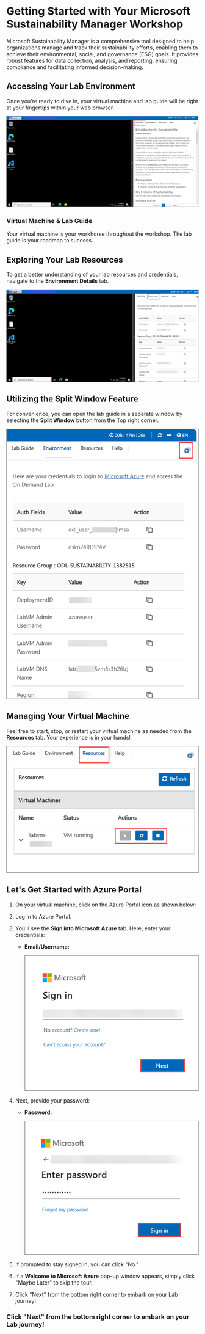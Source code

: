 # Getting Started with Your Microsoft Sustainability Manager Workshop
 
Microsoft Sustainability Manager is a comprehensive tool designed to help organizations manage and track their sustainability efforts, enabling them to achieve their environmental, social, and governance (ESG) goals. It provides robust features for data collection, analysis, and reporting, ensuring compliance and facilitating informed decision-making.

## Accessing Your Lab Environment
 
Once you're ready to dive in, your virtual machine and lab guide will be right at your fingertips within your web browser.

  ![image](../media/lab01-154.png)

### Virtual Machine & Lab Guide
 
Your virtual machine is your workhorse throughout the workshop. The lab guide is your roadmap to success.
 
## Exploring Your Lab Resources
 
To get a better understanding of your lab resources and credentials, navigate to the **Environment Details** tab.

   ![image](../media/lab01-155.png)
   
## Utilizing the Split Window Feature
 
For convenience, you can open the lab guide in a separate window by selecting the **Split Window** button from the Top right corner.

   ![image](../media/lab01-156.png)
   
## Managing Your Virtual Machine
 
Feel free to start, stop, or restart your virtual machine as needed from the **Resources** tab. Your experience is in your hands!

   ![image](../media/lab01-157.png)

## Let's Get Started with Azure Portal
 
1. On your virtual machine, click on the Azure Portal icon as shown below:

1. Log in to Azure Portal.

1. You'll see the **Sign into Microsoft Azure** tab. Here, enter your credentials:
 
   - **Email/Username:** <inject key="AzureAdUserEmail"></inject>

     ![](../media/new5.png)

1. Next, provide your password:
 
   - **Password:** <inject key="AzureAdUserPassword"></inject>

     ![](../media/new6.png)

1. If prompted to stay signed in, you can click "No."
 
1. If a **Welcome to Microsoft Azure** pop-up window appears, simply click "Maybe Later" to skip the tour.

1. Click "Next" from the bottom right corner to embark on your Lab journey! 
   
### Click "Next" from the bottom right corner to embark on your Lab journey!
